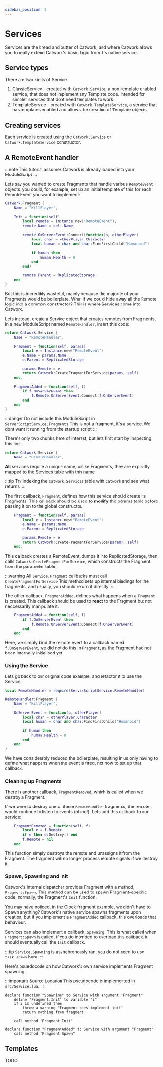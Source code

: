 ```yaml
---
sidebar_position: 2
---
```


# Services

Services are the bread and butter of Catwork, and where Catwork allows you to
really extend Catwork's basic logic from it's native service.

## Service types

There are two kinds of Service

1. ClassicService - created with `Catwork.Service`, a non-template enabled 
	service, that does not implement any Template code. Intended for simpler
	services that dont need templates to work.
2. TemplateService - created with `Catwork.TemplateService`, a service that
	has templates enabled and allows the creation of Template objects

## Creating services

Each service is created using the `Catwork.Service` or `Catwork.TemplateService`
constructor.

## A RemoteEvent handler

:::note
This tutorial assumes Catwork is already loaded into your ModuleScript
:::

Lets say you wanted to create Fragments that handle various `RemoteEvent`
objects, you could, for example, set up an initial template of this for each
RemoteEvent you want to implement:

```lua
Catwork.Fragment {
	Name = "KillPlayer",

	Init = function(self)
		local remote = Instance.new("RemoteEvent"),
		remote.Name = self.Name,
		
		remote.OnServerEvent:Connect(function(p, otherPlayer)
			local char = otherPlayer.Character
			local human = char and char:FindFirstChild("Humanoid")

			if human then
				human.Health = 0
			end
		end)

		remote.Parent = ReplicatedStorage
	end
}
```

But this is incredibly wasteful, mainly because the majority of your Fragments
would be boilerplate. What if we could hide away all the Remote logic into
a common constructor? This is where Services come into Catwork.

Lets instead, create a Service object that creates remotes from Fragments, in
a new ModuleScript named `RemoteHandler`, insert this code:
```lua
return Catwork.Service {
	Name = "RemoteHandler",

	Fragment = function(self, params)
		local e = Instance.new("RemoteEvent")
		e.Name = params.Name
		e.Parent = ReplicatedStorage

		params.Remote = e
		return Catwork:CreateFragmentForService(params, self)
	end,

	FragmentAdded = function(self, f)
		if f.OnServerEvent then
			f.Remote.OnServerEvent:Connect(f.OnServerEvent)
		end
	end
}
```

:::danger Do not include this ModuleScript in `ServerScriptService.Fragments`
This is not a fragment, it's a service. We dont want it running from the startup
script
:::

There's only two chunks here of interest, but lets first start by inspecting
this line.

```lua
return Catwork.Service {
	Name = "RemoteHandler",
```

**All** services require a unique name, unlike Fragments, they are explicitly
mapped to the Services table with this name

:::tip
Try indexing the `Catwork.Services` table with `catwork` and see what returns!
:::

The first callback, `Fragment`, defines how this service should create its
Fragments. This callback should be used to **modify** the params table before
passing it on to the global constructor.

```lua
	Fragment = function(self, params)
		local e = Instance.new("RemoteEvent")
		e.Name = params.Name
		e.Parent = ReplicatedStorage

		params.Remote = e
		return Catwork:CreateFragmentForService(params, self)
	end,
```

This callback creates a RemoteEvent, dumps it into ReplicatedStorage, then
calls `Catwork:CreateFragmentForService`, which constructs the Fragment from
the parameter table.

:::warning All `Service.Fragment` callbacks must call `CreateFragmentForService`
This method sets up internal bindings for the fragments, and usually, you
should return it directly.
:::

The other callback, `FragmentAdded`, defines what happens when a `Fragment`
is created. This callback should be used to **react** to the Fragment but not
neccessarily manipulate it.

```lua
	FragmentAdded = function(self, f)
		if f.OnServerEvent then
			f.Remote.OnServerEvent:Connect(f.OnServerEvent)
		end
	end
```

Here, we simply bind the remote event to a callback named `f.OnServerEvent`,
we did not do this in `Fragment`, as the Fragment had not been internally
initialised yet.

### Using the Service

Lets go back to our original code example, and refactor it to use the Service.

```lua
local RemoteHandler = require(ServerScriptService.RemoteHandler)

RemoteHandler:Fragment {
	Name = "KillPlayer",

	OnServerEvent = function(p, otherPlayer)
		local char = otherPlayer.Character
		local human = char and char:FindFirstChild("Humanoid")

		if human then
			human.Health = 0
		end
	end
}
```

We have considerably reduced the boilerplate, resulting in us only having to
define what happens when the event is fired, not how to set up that callback.

### Cleaning up Fragments

There is another callback, `FragmentRemoved`, which is called when we destroy a
Fragment.

If we were to destroy one of these `RemoteHandler` fragments, the remote would
continue to listen to events (oh no!). Lets add this callback to our service:

```lua
	FragmentRemoved = function(self, f)
		local e = f.Remote
		if e then e:Destroy() end
		f.Remote = nil
	end
```

This function simply destroys the remote and unassigns it from the Fragment. The
fragment will no longer process remote signals if we destroy it.

### Spawn, Spawning and Init

Catwork's internal dispatcher provides Fragment with a method, `Fragment:Spawn`.
This method can be used to spawn Fragment-specific code, normally, the 
Fragment's `Init` function.

You may have noticed, in the Clock fragment example, we didn't have to Spawn
anything? Catwork's native service spawns fragments upon creation, but if you
implement a `FragmentAdded` callback, this overloads that behaviour.

Services can also implement a callback, `Spawning`. This is what called when
`Fragment:Spawn` is called. If you do intended to overload this callback, it
should eventually call the `Init` callback.

:::tip
`Service.Spawning` is asynchronously ran, you do not need to use `task.spawn`
here.
:::

Here's psuedocode on how Catwork's own service implements Fragment spawning.

:::important Source Location
This pseudocode is implemented in `src/Service.lua`.
:::

```
declare function "Spawning" to Service with argument "Fragment"
	define "Fragment.Init" to variable "i"
	if i is undefined then
		throw a warning "Fragment does implement init"
		return nothing from fragment
	
	call method "Fragment.Init"

declare function "FragmentAdded" to Service with argument "Fragment"
	call method "Fragment.Spawn"

```

## Templates

TODO